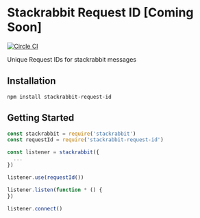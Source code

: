 # Stackrabbit Request ID [Coming Soon]

[![Circle CI](https://circleci.com/gh/danethurber/stackrabbit-request-id.svg?style=shield)](https://circleci.com/gh/danethurber/stackrabbit-request-id)

Unique Request IDs for stackrabbit messages

## Installation

```
npm install stackrabbit-request-id
```

## Getting Started

```js
const stackrabbit = require('stackrabbit')
const requestId = require('stackrabbit-request-id')

const listener = stackrabbit({
  ...
})

listener.use(requestId())

listener.listen(function * () {
})

listener.connect()
```
